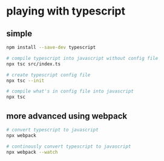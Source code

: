 # playing with typescript

## simple

```sh
npm install --save-dev typescript

# compile typescript into javascript without config file
npx tsc src/index.ts

# create typescript config file
npx tsc --init

# compile what's in config file into javascript
npx tsc
```

## more advanced using webpack

```sh
# convert typescript to javascript
npx webpack

# continously convert typescript to javascript
npx webpack --watch
```
